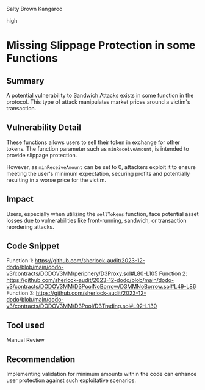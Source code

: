 Salty Brown Kangaroo

high

# Missing Slippage Protection in some Functions

## Summary
A potential vulnerability to Sandwich Attacks exists in some function in the protocol. This type of attack manipulates market prices around a victim's transaction.

## Vulnerability Detail
These functions allows users to sell their token in exchange for other tokens. The function parameter such as `minReceiveAmount`, is intended to provide slippage protection. 

However, as `minReceiveAmount` can be set to 0, attackers exploit it to ensure meeting the user's minimum expectation, securing profits and potentially resulting in a worse price for the victim.

## Impact
Users, especially when utilizing the `sellTokens` function, face potential asset losses due to vulnerabilities like front-running, sandwich, or transaction reordering attacks.

## Code Snippet

Function 1: https://github.com/sherlock-audit/2023-12-dodo/blob/main/dodo-v3/contracts/DODOV3MM/periphery/D3Proxy.sol#L80-L105
Function 2: https://github.com/sherlock-audit/2023-12-dodo/blob/main/dodo-v3/contracts/DODOV3MM/D3PoolNoBorrow/D3MMNoBorrow.sol#L49-L86
Function 3: https://github.com/sherlock-audit/2023-12-dodo/blob/main/dodo-v3/contracts/DODOV3MM/D3Pool/D3Trading.sol#L92-L130

## Tool used

Manual Review

## Recommendation
Implementing validation for minimum amounts within the code can enhance user protection against such exploitative scenarios.